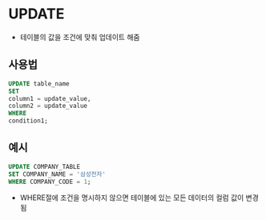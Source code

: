 # UPDATE
- 테이블의 값을 조건에 맞춰 업데이트 해줌
## 사용법
```sql
UPDATE table_name
SET
column1 = update_value,
column2 = update_value
WHERE
condition1;
```
## 예시
```sql
UPDATE COMPANY_TABLE
SET COMPANY_NAME = '삼성전자'
WHERE COMPANY_CODE = 1;
```
- WHERE절에 조건을 명시하지 않으면 테이블에 있는 모든 데이터의 컬럼 값이 변경됨